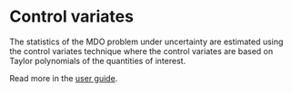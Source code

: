 <!--
 Copyright 2021 IRT Saint Exupéry, https://www.irt-saintexupery.com

 This work is licensed under the Creative Commons Attribution-ShareAlike 4.0
 International License. To view a copy of this license, visit
 http://creativecommons.org/licenses/by-sa/4.0/ or send a letter to Creative
 Commons, PO Box 1866, Mountain View, CA 94042, USA.
-->
# Control variates

The statistics of the MDO problem under uncertainty are estimated
using the control variates technique
where the control variates are based on Taylor polynomials of the quantities of interest.

Read more in the [user guide](../../../user_guide/umdo/control_variate.md).
